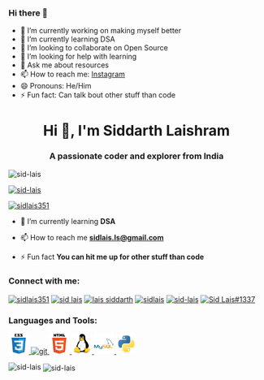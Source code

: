 ### Hi there 👋


- 🔭 I’m currently working on making myself better
- 🌱 I’m currently learning DSA
- 👯 I’m looking to collaborate on Open Source
- 🤔 I’m looking for help with learning
- 💬 Ask me about resources
- 📫 How to reach me: [Instagram](www.instagram.com/sidlais)
- 😄 Pronouns: He/Him
- ⚡ Fun fact: Can talk bout other stuff than code

<h1 align="center">Hi 👋, I'm Siddarth Laishram</h1>
<h3 align="center">A passionate coder and explorer from India</h3>

<p align="left"> <img src="https://komarev.com/ghpvc/?username=sid-lais&label=Profile%20views&color=0e75b6&style=flat" alt="sid-lais" /> </p>

<p align="left"> <a href="https://github.com/ryo-ma/github-profile-trophy"><img src="https://github-profile-trophy.vercel.app/?username=sid-lais" alt="sid-lais" /></a> </p>

<p align="left"> <a href="https://twitter.com/sidlais351" target="blank"><img src="https://img.shields.io/twitter/follow/sidlais351?logo=twitter&style=for-the-badge" alt="sidlais351" /></a> </p>

- 🌱 I’m currently learning **DSA**

- 📫 How to reach me **sidlais.ls@gmail.com**

- ⚡ Fun fact **You can hit me up for other stuff than code**

<h3 align="left">Connect with me:</h3>
<p align="left">
<a href="https://twitter.com/sidlais351" target="blank"><img align="center" src="https://raw.githubusercontent.com/rahuldkjain/github-profile-readme-generator/master/src/images/icons/Social/twitter.svg" alt="sidlais351" height="30" width="40" /></a>
<a href="https://linkedin.com/in/sid lais" target="blank"><img align="center" src="https://raw.githubusercontent.com/rahuldkjain/github-profile-readme-generator/master/src/images/icons/Social/linked-in-alt.svg" alt="sid lais" height="30" width="40" /></a>
<a href="https://stackoverflow.com/users/lais siddarth" target="blank"><img align="center" src="https://raw.githubusercontent.com/rahuldkjain/github-profile-readme-generator/master/src/images/icons/Social/stack-overflow.svg" alt="lais siddarth" height="30" width="40" /></a>
<a href="https://instagram.com/sidlais" target="blank"><img align="center" src="https://raw.githubusercontent.com/rahuldkjain/github-profile-readme-generator/master/src/images/icons/Social/instagram.svg" alt="sidlais" height="30" width="40" /></a>
<a href="https://www.leetcode.com/sid-lais" target="blank"><img align="center" src="https://raw.githubusercontent.com/rahuldkjain/github-profile-readme-generator/master/src/images/icons/Social/leet-code.svg" alt="sid-lais" height="30" width="40" /></a>
<a href="https://discord.gg/Sid Lais#1337" target="blank"><img align="center" src="https://raw.githubusercontent.com/rahuldkjain/github-profile-readme-generator/master/src/images/icons/Social/discord.svg" alt="Sid Lais#1337" height="30" width="40" /></a>
</p>

<h3 align="left">Languages and Tools:</h3>
<p align="left"> <a href="https://www.w3schools.com/css/" target="_blank"> <img src="https://raw.githubusercontent.com/devicons/devicon/master/icons/css3/css3-original-wordmark.svg" alt="css3" width="40" height="40"/> </a> <a href="https://git-scm.com/" target="_blank"> <img src="https://www.vectorlogo.zone/logos/git-scm/git-scm-icon.svg" alt="git" width="40" height="40"/> </a> <a href="https://www.w3.org/html/" target="_blank"> <img src="https://raw.githubusercontent.com/devicons/devicon/master/icons/html5/html5-original-wordmark.svg" alt="html5" width="40" height="40"/> </a> <a href="https://www.linux.org/" target="_blank"> <img src="https://raw.githubusercontent.com/devicons/devicon/master/icons/linux/linux-original.svg" alt="linux" width="40" height="40"/> </a> <a href="https://www.mysql.com/" target="_blank"> <img src="https://raw.githubusercontent.com/devicons/devicon/master/icons/mysql/mysql-original-wordmark.svg" alt="mysql" width="40" height="40"/> </a> <a href="https://www.python.org" target="_blank"> <img src="https://raw.githubusercontent.com/devicons/devicon/master/icons/python/python-original.svg" alt="python" width="40" height="40"/> </a> </p>

<p><img align="left" src="https://github-readme-stats.vercel.app/api/top-langs?username=sid-lais&show_icons=true&locale=en&layout=compact" alt="sid-lais" /></p>

<p>&nbsp;<img align="center" src="https://github-readme-stats.vercel.app/api?username=sid-lais&show_icons=true&locale=en" alt="sid-lais" /></p>
